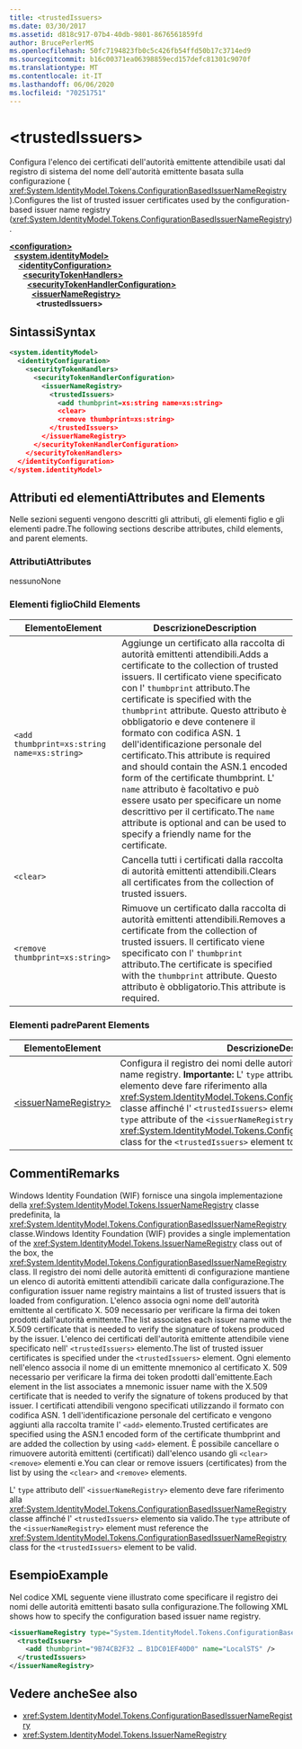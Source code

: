 ```yaml
---
title: <trustedIssuers>
ms.date: 03/30/2017
ms.assetid: d818c917-07b4-40db-9801-8676561859fd
author: BrucePerlerMS
ms.openlocfilehash: 50fc7194823fb0c5c426fb54ffd50b17c3714ed9
ms.sourcegitcommit: b16c00371ea06398859ecd157defc81301c9070f
ms.translationtype: MT
ms.contentlocale: it-IT
ms.lasthandoff: 06/06/2020
ms.locfileid: "70251751"
---
```

# \<trustedIssuers>
<span data-ttu-id="d6581-101">Configura l'elenco dei certificati dell'autorità emittente attendibile usati dal registro di sistema del nome dell'autorità emittente basata sulla configurazione ( <xref:System.IdentityModel.Tokens.ConfigurationBasedIssuerNameRegistry> ).</span><span class="sxs-lookup"><span data-stu-id="d6581-101">Configures the list of trusted issuer certificates used by the configuration-based issuer name registry (<xref:System.IdentityModel.Tokens.ConfigurationBasedIssuerNameRegistry>).</span></span>  
  
[**\<configuration>**](../configuration-element.md)\
&nbsp;&nbsp;[**\<system.identityModel>**](system-identitymodel.md)\
&nbsp;&nbsp;&nbsp;&nbsp;[**\<identityConfiguration>**](identityconfiguration.md)\
&nbsp;&nbsp;&nbsp;&nbsp;&nbsp;&nbsp;[**\<securityTokenHandlers>**](securitytokenhandlers.md)\
&nbsp;&nbsp;&nbsp;&nbsp;&nbsp;&nbsp;&nbsp;&nbsp;[**\<securityTokenHandlerConfiguration>**](securitytokenhandlerconfiguration.md)\
&nbsp;&nbsp;&nbsp;&nbsp;&nbsp;&nbsp;&nbsp;&nbsp;&nbsp;&nbsp;[**\<issuerNameRegistry>**](issuernameregistry.md)\
&nbsp;&nbsp;&nbsp;&nbsp;&nbsp;&nbsp;&nbsp;&nbsp;&nbsp;&nbsp;&nbsp;&nbsp;**\<trustedIssuers>**  
  
## <a name="syntax"></a><span data-ttu-id="d6581-102">Sintassi</span><span class="sxs-lookup"><span data-stu-id="d6581-102">Syntax</span></span>  
  
```xml  
<system.identityModel>  
  <identityConfiguration>  
    <securityTokenHandlers>  
      <securityTokenHandlerConfiguration>  
        <issuerNameRegistry>  
          <trustedIssuers>  
            <add thumbprint=xs:string name=xs:string>  
            <clear>  
            <remove thumbprint=xs:string>  
          </trustedIssuers>  
        </issuerNameRegistry>  
      </securityTokenHandlerConfiguration>  
    </securityTokenHandlers>  
  </identityConfiguration>  
</system.identityModel>  
```  
  
## <a name="attributes-and-elements"></a><span data-ttu-id="d6581-103">Attributi ed elementi</span><span class="sxs-lookup"><span data-stu-id="d6581-103">Attributes and Elements</span></span>  
 <span data-ttu-id="d6581-104">Nelle sezioni seguenti vengono descritti gli attributi, gli elementi figlio e gli elementi padre.</span><span class="sxs-lookup"><span data-stu-id="d6581-104">The following sections describe attributes, child elements, and parent elements.</span></span>  
  
### <a name="attributes"></a><span data-ttu-id="d6581-105">Attributi</span><span class="sxs-lookup"><span data-stu-id="d6581-105">Attributes</span></span>  
 <span data-ttu-id="d6581-106">nessuno</span><span class="sxs-lookup"><span data-stu-id="d6581-106">None</span></span>  
  
### <a name="child-elements"></a><span data-ttu-id="d6581-107">Elementi figlio</span><span class="sxs-lookup"><span data-stu-id="d6581-107">Child Elements</span></span>  
  
|<span data-ttu-id="d6581-108">Elemento</span><span class="sxs-lookup"><span data-stu-id="d6581-108">Element</span></span>|<span data-ttu-id="d6581-109">Descrizione</span><span class="sxs-lookup"><span data-stu-id="d6581-109">Description</span></span>|  
|-------------|-----------------|  
|`<add thumbprint=xs:string name=xs:string>`|<span data-ttu-id="d6581-110">Aggiunge un certificato alla raccolta di autorità emittenti attendibili.</span><span class="sxs-lookup"><span data-stu-id="d6581-110">Adds a certificate to the collection of trusted issuers.</span></span> <span data-ttu-id="d6581-111">Il certificato viene specificato con l' `thumbprint` attributo.</span><span class="sxs-lookup"><span data-stu-id="d6581-111">The certificate is specified with the `thumbprint` attribute.</span></span> <span data-ttu-id="d6581-112">Questo attributo è obbligatorio e deve contenere il formato con codifica ASN. 1 dell'identificazione personale del certificato.</span><span class="sxs-lookup"><span data-stu-id="d6581-112">This attribute is required and should contain the ASN.1 encoded form of the certificate thumbprint.</span></span> <span data-ttu-id="d6581-113">L' `name` attributo è facoltativo e può essere usato per specificare un nome descrittivo per il certificato.</span><span class="sxs-lookup"><span data-stu-id="d6581-113">The `name` attribute is optional and can be used to specify a friendly name for the certificate.</span></span>|  
|`<clear>`|<span data-ttu-id="d6581-114">Cancella tutti i certificati dalla raccolta di autorità emittenti attendibili.</span><span class="sxs-lookup"><span data-stu-id="d6581-114">Clears all certificates from the collection of trusted issuers.</span></span>|  
|`<remove thumbprint=xs:string>`|<span data-ttu-id="d6581-115">Rimuove un certificato dalla raccolta di autorità emittenti attendibili.</span><span class="sxs-lookup"><span data-stu-id="d6581-115">Removes a certificate from the collection of trusted issuers.</span></span> <span data-ttu-id="d6581-116">Il certificato viene specificato con l' `thumbprint` attributo.</span><span class="sxs-lookup"><span data-stu-id="d6581-116">The certificate is specified with the `thumbprint` attribute.</span></span> <span data-ttu-id="d6581-117">Questo attributo è obbligatorio.</span><span class="sxs-lookup"><span data-stu-id="d6581-117">This attribute is required.</span></span>|  
  
### <a name="parent-elements"></a><span data-ttu-id="d6581-118">Elementi padre</span><span class="sxs-lookup"><span data-stu-id="d6581-118">Parent Elements</span></span>  
  
|<span data-ttu-id="d6581-119">Elemento</span><span class="sxs-lookup"><span data-stu-id="d6581-119">Element</span></span>|<span data-ttu-id="d6581-120">Descrizione</span><span class="sxs-lookup"><span data-stu-id="d6581-120">Description</span></span>|  
|-------------|-----------------|  
|[\<issuerNameRegistry>](issuernameregistry.md)|<span data-ttu-id="d6581-121">Configura il registro dei nomi delle autorità emittenti.</span><span class="sxs-lookup"><span data-stu-id="d6581-121">Configures the issuer name registry.</span></span> <span data-ttu-id="d6581-122">**Importante:**  L' `type` attributo dell' `<issuerNameRegistry>` elemento deve fare riferimento alla <xref:System.IdentityModel.Tokens.ConfigurationBasedIssuerNameRegistry> classe affinché l' `<trustedIssuers>` elemento sia valido.</span><span class="sxs-lookup"><span data-stu-id="d6581-122">**Important:**  The `type` attribute of the `<issuerNameRegistry>` element must reference the <xref:System.IdentityModel.Tokens.ConfigurationBasedIssuerNameRegistry> class for the `<trustedIssuers>` element to be valid.</span></span>|  
  
## <a name="remarks"></a><span data-ttu-id="d6581-123">Commenti</span><span class="sxs-lookup"><span data-stu-id="d6581-123">Remarks</span></span>  
 <span data-ttu-id="d6581-124">Windows Identity Foundation (WIF) fornisce una singola implementazione della <xref:System.IdentityModel.Tokens.IssuerNameRegistry> classe predefinita, la <xref:System.IdentityModel.Tokens.ConfigurationBasedIssuerNameRegistry> classe.</span><span class="sxs-lookup"><span data-stu-id="d6581-124">Windows Identity Foundation (WIF) provides a single implementation of the <xref:System.IdentityModel.Tokens.IssuerNameRegistry> class out of the box, the <xref:System.IdentityModel.Tokens.ConfigurationBasedIssuerNameRegistry> class.</span></span> <span data-ttu-id="d6581-125">Il registro dei nomi delle autorità emittenti di configurazione mantiene un elenco di autorità emittenti attendibili caricate dalla configurazione.</span><span class="sxs-lookup"><span data-stu-id="d6581-125">The configuration issuer name registry maintains a list of trusted issuers that is loaded from configuration.</span></span> <span data-ttu-id="d6581-126">L'elenco associa ogni nome dell'autorità emittente al certificato X. 509 necessario per verificare la firma dei token prodotti dall'autorità emittente.</span><span class="sxs-lookup"><span data-stu-id="d6581-126">The list associates each issuer name with the X.509 certificate that is needed to verify the signature of tokens produced by the issuer.</span></span> <span data-ttu-id="d6581-127">L'elenco dei certificati dell'autorità emittente attendibile viene specificato nell' `<trustedIssuers>` elemento.</span><span class="sxs-lookup"><span data-stu-id="d6581-127">The list of trusted issuer certificates is specified under the `<trustedIssuers>` element.</span></span> <span data-ttu-id="d6581-128">Ogni elemento nell'elenco associa il nome di un emittente mnemonico al certificato X. 509 necessario per verificare la firma dei token prodotti dall'emittente.</span><span class="sxs-lookup"><span data-stu-id="d6581-128">Each element in the list associates a mnemonic issuer name with the X.509 certificate that is needed to verify the signature of tokens produced by that issuer.</span></span> <span data-ttu-id="d6581-129">I certificati attendibili vengono specificati utilizzando il formato con codifica ASN. 1 dell'identificazione personale del certificato e vengono aggiunti alla raccolta tramite l' `<add>` elemento.</span><span class="sxs-lookup"><span data-stu-id="d6581-129">Trusted certificates are specified using the ASN.1 encoded form of the certificate thumbprint and are added the collection by using `<add>` element.</span></span> <span data-ttu-id="d6581-130">È possibile cancellare o rimuovere autorità emittenti (certificati) dall'elenco usando gli `<clear>` `<remove>` elementi e.</span><span class="sxs-lookup"><span data-stu-id="d6581-130">You can clear or remove issuers (certificates) from the list by using the `<clear>` and `<remove>` elements.</span></span>  
  
 <span data-ttu-id="d6581-131">L' `type` attributo dell' `<issuerNameRegistry>` elemento deve fare riferimento alla <xref:System.IdentityModel.Tokens.ConfigurationBasedIssuerNameRegistry> classe affinché l' `<trustedIssuers>` elemento sia valido.</span><span class="sxs-lookup"><span data-stu-id="d6581-131">The `type` attribute of the `<issuerNameRegistry>` element must reference the <xref:System.IdentityModel.Tokens.ConfigurationBasedIssuerNameRegistry> class for the `<trustedIssuers>` element to be valid.</span></span>  
  
## <a name="example"></a><span data-ttu-id="d6581-132">Esempio</span><span class="sxs-lookup"><span data-stu-id="d6581-132">Example</span></span>  
 <span data-ttu-id="d6581-133">Nel codice XML seguente viene illustrato come specificare il registro dei nomi delle autorità emittenti basato sulla configurazione.</span><span class="sxs-lookup"><span data-stu-id="d6581-133">The following XML shows how to specify the configuration based issuer name registry.</span></span>  
  
```xml  
<issuerNameRegistry type="System.IdentityModel.Tokens.ConfigurationBasedIssuerNameRegistry, System.IdentityModel, Version=4.0.0.0, Culture=neutral, PublicKeyToken=b77a5c561934e089">  
  <trustedIssuers>  
    <add thumbprint="9B74CB2F32 … B1DC01EF40D0" name="LocalSTS" />  
  </trustedIssuers>  
</issuerNameRegistry>  
```  
  
## <a name="see-also"></a><span data-ttu-id="d6581-134">Vedere anche</span><span class="sxs-lookup"><span data-stu-id="d6581-134">See also</span></span>

- <xref:System.IdentityModel.Tokens.ConfigurationBasedIssuerNameRegistry>
- <xref:System.IdentityModel.Tokens.IssuerNameRegistry>
